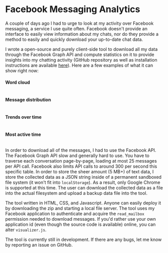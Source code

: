 # Facebook Messaging Analytics

A couple of days ago I had to urge to look at my activity over Facebook messaging, a service I use quite often. Facebook doesn't provide an interface to easily view information about my chats, nor do they provide a method to easily and quickly download your up-to-date chat data.

I wrote a open-source and purely client-side tool to download all my data through the Facebook Graph API and compute statistics on it to provide insights into my chatting activity (GitHub repository as well as installation instructions are available [here](/project/facebook-messaging-analytics)). Here are a few examples of what it can show right now:

#### Word cloud
<div class='center border-bottom hover'><a class='lightbox' href='http://res.cloudinary.com/hazdcamql/image/upload/v1371580311/wordcloud_pardki.png' title='Word cloud'><img src='http://res.cloudinary.com/hazdcamql/image/upload/c_thumb,w_380/v1371580311/wordcloud_pardki.png' alt></a></div>






#### Message distribution
<div class='center border-bottom hover'><a class='lightbox' href='http://res.cloudinary.com/hazdcamql/image/upload/v1371584280/distribution_cuk8tr.png' title='Distribution'>
	<img src='http://res.cloudinary.com/hazdcamql/image/upload/c_thumb,w_380/v1371584280/distribution_cuk8tr.png' alt></a></div>


#### Trends over time
<div class='center border-bottom hover'><a class='lightbox' href='http://res.cloudinary.com/hazdcamql/image/upload/v1371585409/trends_z0fvlo.png' title='Trends over time'>
	<img src='http://res.cloudinary.com/hazdcamql/image/upload/c_thumb,w_380/v1371585409/trends_z0fvlo.png' alt></a></div>

#### Most active time
<div class='center border-bottom hover'><a class='lightbox' href='http://res.cloudinary.com/hazdcamql/image/upload/v1371598011/mostactive_icmony.png' title='Most active time'>
	<img src='http://res.cloudinary.com/hazdcamql/image/upload/c_thumb,w_380/v1371598011/mostactive_icmony.png' alt></a></div>


In order to download all of the messages, I had to use the Facebook API. The Facebook Graph API slow and generally hard to use. You have to traverse each conversation page-by-page, loading at most 25 messages per API call. Facebook also limits API calls to around 300 per second this specific table. In order to store the sheer amount (5 MB+) of text data, I store the collected data as a JSON string inside of a permanent sandboxed file system (it won't fit into `localStorage`). As a result, only Google Chrome is supported at this time. The user can download the collected data as a file into the actual filesystem and upload a backup data file into the tool.

The tool written in HTML, CSS, and Javascript. Anyone can easily deploy it by downloading the zip and starting a local file server. The tool uses my Facebook application to authenticate and acquire the `read_mailbox` permission needed to download messages. If you'd rather use your own application id (even though the source code is available) online, you can alter `visualizer.js`.

The tool is currently still in development. If there are any bugs, let me know by reporting an issue on GitHub.